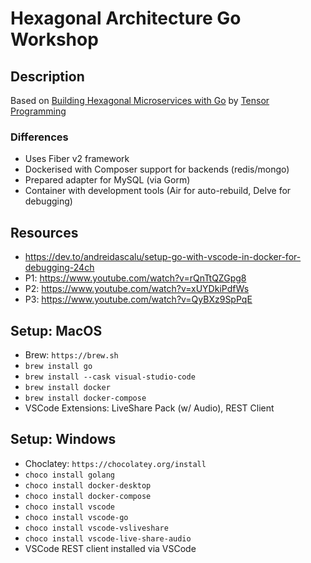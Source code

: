 # Hexagonal Architecture Go Workshop #

## Description ##

Based on [Building Hexagonal Microservices with Go](https://www.youtube.com/watch?v=rQnTtQZGpg8) by [Tensor Programming](https://www.youtube.com/channel/UCYqCZOwHbnPwyjawKfE21wg)


### Differences ###

* Uses Fiber v2 framework
* Dockerised with Composer support for backends (redis/mongo)
* Prepared adapter for MySQL (via Gorm)
* Container with development tools (Air for auto-rebuild, Delve for debugging)


## Resources ##

* https://dev.to/andreidascalu/setup-go-with-vscode-in-docker-for-debugging-24ch
* P1: https://www.youtube.com/watch?v=rQnTtQZGpg8
* P2: https://www.youtube.com/watch?v=xUYDkiPdfWs
* P3: https://www.youtube.com/watch?v=QyBXz9SpPqE


## Setup: MacOS ##

* Brew: `https://brew.sh`
* `brew install go`
* `brew install --cask visual-studio-code`
* `brew install docker`
* `brew install docker-compose`
* VSCode Extensions: LiveShare Pack (w/ Audio), REST Client

## Setup: Windows ##

* Choclatey: `https://chocolatey.org/install`
* `choco install golang`
* `choco install docker-desktop`
* `choco install docker-compose`
* `choco install vscode`
* `choco install vscode-go`
* `choco install vscode-vsliveshare`
* `choco install vscode-live-share-audio`
* VSCode REST client installed via VSCode
